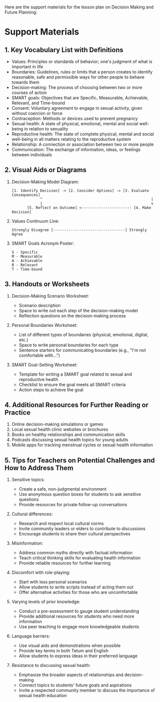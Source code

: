 Here are the support materials for the lesson plan on Decision Making and Future Planning:

# Support Materials

## 1. Key Vocabulary List with Definitions

- Values: Principles or standards of behavior; one's judgment of what is important in life
- Boundaries: Guidelines, rules or limits that a person creates to identify reasonable, safe and permissible ways for other people to behave towards them
- Decision-making: The process of choosing between two or more courses of action
- SMART goals: Objectives that are Specific, Measurable, Achievable, Relevant, and Time-bound
- Consent: Voluntary agreement to engage in sexual activity, given without coercion or force
- Contraception: Methods or devices used to prevent pregnancy
- Sexual health: A state of physical, emotional, mental and social well-being in relation to sexuality
- Reproductive health: The state of complete physical, mental and social well-being in all matters relating to the reproductive system
- Relationship: A connection or association between two or more people
- Communication: The exchange of information, ideas, or feelings between individuals

## 2. Visual Aids or Diagrams

1. Decision-Making Model Diagram:
   ```
   [1. Identify Decision] -> [2. Consider Options] -> [3. Evaluate Consequences]
                ^                                                  |
                |                                                  v
          [5. Reflect on Outcome] <----------------------- [4. Make Decision]
   ```

2. Values Continuum Line:
   ```
   Strongly Disagree [---------------------------------] Strongly Agree
   ```

3. SMART Goals Acronym Poster:
   ```
   S - Specific
   M - Measurable
   A - Achievable
   R - Relevant
   T - Time-bound
   ```

## 3. Handouts or Worksheets

1. Decision-Making Scenario Worksheet:
   - Scenario description
   - Space to write out each step of the decision-making model
   - Reflection questions on the decision-making process

2. Personal Boundaries Worksheet:
   - List of different types of boundaries (physical, emotional, digital, etc.)
   - Space to write personal boundaries for each type
   - Sentence starters for communicating boundaries (e.g., "I'm not comfortable with...")

3. SMART Goal-Setting Worksheet:
   - Template for writing a SMART goal related to sexual and reproductive health
   - Checklist to ensure the goal meets all SMART criteria
   - Action steps to achieve the goal

## 4. Additional Resources for Further Reading or Practice

1. Online decision-making simulations or games
2. Local sexual health clinic websites or brochures
3. Books on healthy relationships and communication skills
4. Podcasts discussing sexual health topics for young adults
5. Mobile apps for tracking menstrual cycles or sexual health information

## 5. Tips for Teachers on Potential Challenges and How to Address Them

1. Sensitive topics:
   - Create a safe, non-judgmental environment
   - Use anonymous question boxes for students to ask sensitive questions
   - Provide resources for private follow-up conversations

2. Cultural differences:
   - Research and respect local cultural norms
   - Invite community leaders or elders to contribute to discussions
   - Encourage students to share their cultural perspectives

3. Misinformation:
   - Address common myths directly with factual information
   - Teach critical thinking skills for evaluating health information
   - Provide reliable resources for further learning

4. Discomfort with role-playing:
   - Start with less personal scenarios
   - Allow students to write scripts instead of acting them out
   - Offer alternative activities for those who are uncomfortable

5. Varying levels of prior knowledge:
   - Conduct a pre-assessment to gauge student understanding
   - Provide additional resources for students who need more information
   - Use peer teaching to engage more knowledgeable students

6. Language barriers:
   - Use visual aids and demonstrations when possible
   - Provide key terms in both Tetum and English
   - Allow students to express ideas in their preferred language

7. Resistance to discussing sexual health:
   - Emphasize the broader aspects of relationships and decision-making
   - Connect topics to students' future goals and aspirations
   - Invite a respected community member to discuss the importance of sexual health education
